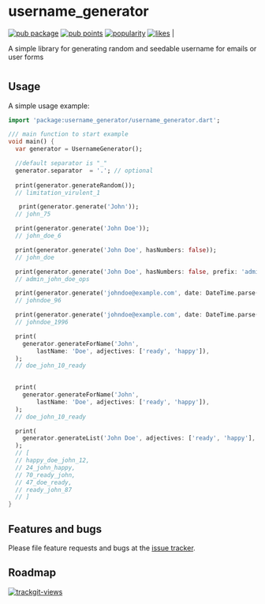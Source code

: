 # username_generator

 [![pub package](https://img.shields.io/pub/v/username_generator.svg)](https://pub.dev/packages/username_generator) [![pub points](https://badges.bar/username_generator/pub%20points)](https://pub.dev/packages/username_generator/score)  [![popularity](https://badges.bar/username_generator/popularity)](https://pub.dev/packages/username_generator/score) [![likes](https://badges.bar/username_generator/likes)](https://pub.dev/packages/username_generator/score) |

A simple library for generating random and seedable username for emails or user forms

#

## Usage

A simple usage example:
```dart
import 'package:username_generator/username_generator.dart';

/// main function to start example
void main() {
  var generator = UsernameGenerator();

  //default separator is "_" 
  generator.separator  = '.'; // optional
 
  print(generator.generateRandom());
  // limitation_virulent_1

   print(generator.generate('John'));
  // john_75

  print(generator.generate('John Doe'));
  // john_doe_6

  print(generator.generate('John Doe', hasNumbers: false));
  // john_doe

  print(generator.generate('John Doe', hasNumbers: false, prefix: 'admin', suffix: 'ops'));
  // admin_john_doe_ops

  print(generator.generate('johndoe@example.com', date: DateTime.parse('1996-01-15')));
  // johndoe_96

  print(generator.generate('johndoe@example.com', date: DateTime.parse('1996-01-15'), shortYear:false));
  // johndoe_1996

  print(
    generator.generateForName('John',
        lastName: 'Doe', adjectives: ['ready', 'happy']),
  );
  // doe_john_10_ready

  
  print(
    generator.generateForName('John',
        lastName: 'Doe', adjectives: ['ready', 'happy']),
  );
  // doe_john_10_ready

  print(
    generator.generateList('John Doe', adjectives: ['ready', 'happy'], length: 5),
  );
  // [
  // happy_doe_john_12,
  // 24_john_happy,
  // 70_ready_john,
  // 47_doe_ready,
  // ready_john_87
  // ]
}

```
## Features and bugs

Please file feature requests and bugs at the [issue tracker][tracker].

[tracker]: https://github.com/prikeshsavla/username_generator.dart/issues


## Roadmap   

<a href="https://trackgit.com">
<img src="https://us-central1-trackgit-analytics.cloudfunctions.net/token/ping/kktasp39dxk2efhp04sk" alt="trackgit-views" />
</a>
